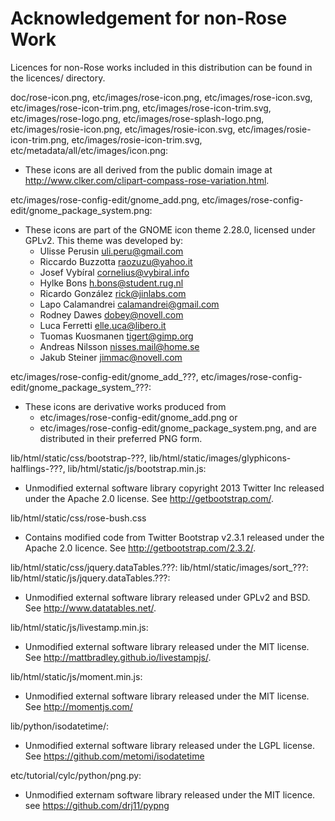 # Acknowledgement for non-Rose Work

Licences for non-Rose works included in this distribution can be
found in the licences/ directory.

doc/rose-icon.png,
etc/images/rose-icon.png,
etc/images/rose-icon.svg,
etc/images/rose-icon-trim.png,
etc/images/rose-icon-trim.svg,
etc/images/rose-logo.png,
etc/images/rose-splash-logo.png,
etc/images/rosie-icon.png,
etc/images/rosie-icon.svg,
etc/images/rosie-icon-trim.png,
etc/images/rosie-icon-trim.svg,
etc/metadata/all/etc/images/icon.png:
* These icons are all derived from the public domain image at
  <http://www.clker.com/clipart-compass-rose-variation.html>.

etc/images/rose-config-edit/gnome_add.png,
etc/images/rose-config-edit/gnome_package_system.png:
* These icons are part of the GNOME icon theme 2.28.0, licensed under
  GPLv2. This theme was developed by:
  * Ulisse Perusin <uli.peru@gmail.com>
  * Riccardo Buzzotta <raozuzu@yahoo.it>
  * Josef Vybíral <cornelius@vybiral.info>
  * Hylke Bons <h.bons@student.rug.nl>
  * Ricardo González <rick@jinlabs.com>
  * Lapo Calamandrei <calamandrei@gmail.com>
  * Rodney Dawes <dobey@novell.com>
  * Luca Ferretti <elle.uca@libero.it>
  * Tuomas Kuosmanen <tigert@gimp.org>
  * Andreas Nilsson <nisses.mail@home.se>
  * Jakub Steiner <jimmac@novell.com>

etc/images/rose-config-edit/gnome_add_???,
etc/images/rose-config-edit/gnome_package_system_???:
* These icons are derivative works produced from
  * etc/images/rose-config-edit/gnome_add.png or
  * etc/images/rose-config-edit/gnome_package_system.png, and are
    distributed in their preferred PNG form.

lib/html/static/css/bootstrap-???,
lib/html/static/images/glyphicons-halflings-???,
lib/html/static/js/bootstrap.min.js:
* Unmodified external software library copyright 2013 Twitter Inc
  released under the Apache 2.0 license.
  See <http://getbootstrap.com/>.

lib/html/static/css/rose-bush.css
* Contains modified code from Twitter Bootstrap v2.3.1 released
  under the Apache 2.0 licence.
  See <http://getbootstrap.com/2.3.2/>.

lib/html/static/css/jquery.dataTables.???:
lib/html/static/images/sort_???:
lib/html/static/js/jquery.dataTables.???:
* Unmodified external software library released under GPLv2 and BSD.
  See <http://www.datatables.net/>.

lib/html/static/js/livestamp.min.js:
* Unmodified external software library released under the MIT license.
  See <http://mattbradley.github.io/livestampjs/>.

lib/html/static/js/moment.min.js:
* Unmodified external software library released under the MIT license.
  See <http://momentjs.com/>

lib/python/isodatetime/:
* Unmodified external software library released under the LGPL license.
  See <https://github.com/metomi/isodatetime>

etc/tutorial/cylc/python/png.py:
* Unmodified externam software library released under the MIT licence.
  see <https://github.com/drj11/pypng>
